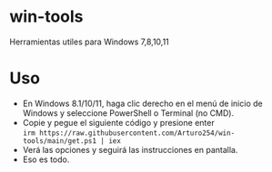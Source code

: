 # win-tools
Herramientas utiles para  Windows 7,8,10,11
# Uso
- En Windows 8.1/10/11, haga clic derecho en el menú de inicio de Windows y seleccione PowerShell o Terminal (no CMD).
- Copie y pegue el siguiente código y presione enter\
  `irm https://raw.githubusercontent.com/Arturo254/win-tools/main/get.ps1 | iex`
- Verá las opciones y  seguirá las instrucciones en pantalla.
- Eso es todo.
